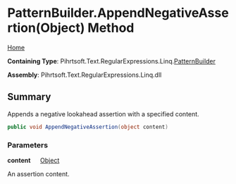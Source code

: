 # PatternBuilder\.AppendNegativeAssertion\(Object\) Method

[Home](../../../../../../README.md)

**Containing Type**: Pihrtsoft\.Text\.RegularExpressions\.Linq\.[PatternBuilder](../README.md)

**Assembly**: Pihrtsoft\.Text\.RegularExpressions\.Linq\.dll

## Summary

Appends a negative lookahead assertion with a specified content\.

```csharp
public void AppendNegativeAssertion(object content)
```

### Parameters

**content** &emsp; [Object](https://docs.microsoft.com/en-us/dotnet/api/system.object)

An assertion content\.